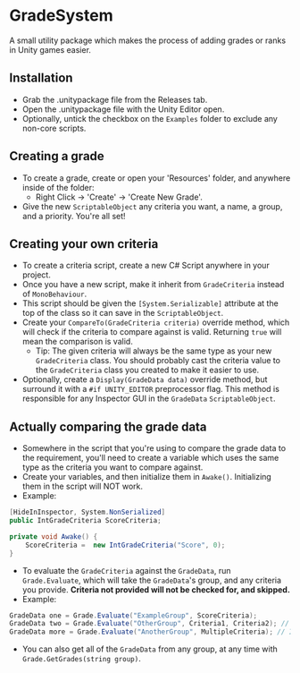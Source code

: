 # GradeSystem
A small utility package which makes the process of adding grades or ranks in Unity games easier.

## Installation
 - Grab the .unitypackage file from the Releases tab.
 - Open the .unitypackage file with the Unity Editor open.
  - Optionally, untick the checkbox on the `Examples` folder to exclude any non-core scripts.

## Creating a grade
 - To create a grade, create or open your 'Resources' folder, and anywhere inside of the folder:
	 -  Right Click -> 'Create' -> 'Create New Grade'.
 - Give the new `ScriptableObject` any criteria you want, a name, a group, and a priority. You're all set!

## Creating your own criteria
 - To create a criteria script, create a new C# Script anywhere in your project.
 - Once you have a new script, make it inherit from `GradeCriteria` instead of `MonoBehaviour`.
 - This script should be given the `[System.Serializable]` attribute at the top of the class so it can save in the `ScriptableObject`.
 - Create your `CompareTo(GradeCriteria criteria)` override method,  which will check if the criteria to compare against is valid. Returning `true` will mean the comparison is valid.
	 - Tip: The given criteria will always be the same type as your new `GradeCriteria` class. You should probably cast the criteria value to the `GradeCriteria` class you created to make it easier to use.
 - Optionally, create a `Display(GradeData data)` override method, but surround it with a `#if UNITY_EDITOR` preprocessor flag. This method is responsible for any Inspector GUI in the `GradeData` `ScriptableObject`.

## Actually comparing the grade data
- Somewhere in the script that you're using to compare the grade data to the requirement, you'll need to create a variable which uses the same type as the criteria you want to compare against.
- Create your variables, and then initialize them in `Awake()`. Initializing them in the script will NOT work.
- Example:
```cs
[HideInInspector, System.NonSerialized]
public IntGradeCriteria ScoreCriteria;

private void Awake() {
	ScoreCriteria =  new IntGradeCriteria("Score", 0);
}
```
- To evaluate the `GradeCriteria` against the `GradeData`, run `Grade.Evaluate`, which will take the `GradeData`'s group, and any criteria you provide. **Criteria not provided will not be checked for, and skipped.**
- Example:
```cs
GradeData one = Grade.Evaluate("ExampleGroup", ScoreCriteria);
GradeData two = Grade.Evaluate("OtherGroup", Criteria1, Criteria2); // params GradeCriteria[]
GradeData more = Grade.Evaluate("AnotherGroup", MultipleCriteria); // IEnumerable<GradeCriteria>
```
- You can also get all of the `GradeData` from any group, at any time with `Grade.GetGrades(string group)`.
